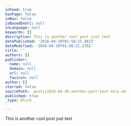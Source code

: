 ```yaml
---
inFeed: true
hasPage: false
inNav: false
isBasedOnUrl: null
inLanguage: null
keywords: []
description: This is another cool post just text
datePublished: '2016-04-30T01:58:21.962Z'
dateModified: '2016-04-30T01:58:21.278Z'
title: ''
authors: []
publisher:
  name: null
  domain: null
  url: null
  favicon: null
author: []
starred: false
sourcePath: _posts/2016-04-30-another-post-text-only.md
published: true
_type: Blurb

---
```

This is another cool post just text